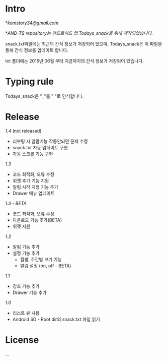 # Intro

**komstory34@gmail.com*

**AND-TS repository는 안드로이드 앱 Todays_snack을 위해 제작되었습니다.*

snack.txt파일에는 최근의 간식 정보가 저장되어 있으며,
Todays_snack은 이 파일을 통해 간식 정보를 업데이트 합니다.

txt 폴더에는 2015년 06월 부터 지금까지의 간식 정보가 저장되어 있습니다.


# Typing rule

Todays_snack은 "_"를 " "로 인식합니다.


# Release

*1.4* (not released)

  - 리부팅 시 알람기능 작동안되던 문제 수정
  - snack.txt 자동 업데이트 구현
  - 자동 스크롤 기능 구현

*1.3*

  - 코드 최적화, 오류 수정
  - 위젯 추가 기능 지원
  - 알림 시각 지정 기능 추가
  - Drawer 메뉴 업데이트

*1.3 - BETA*

  - 코드 최적화, 오류 수정
  - 다운로드 기능 추가(BETA)
  - 위젯 지원


*1.2*
  
  - 알림 기능 추가
  - 설정 기능 추가 
    - 월별, 주간별 보기 기능
    - 알림 설정 (on, off - BETA)


*1.1*
  
  - 강조 기능 추가
  - Drawer 기능 추가


*1.0*
  
  - 리스트 뷰 사용
  - Android SD - Root dir의 snack.txt 파일 읽기


# License
...
